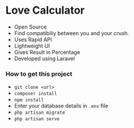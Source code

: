 # Love Calculator

+ Open Source
+ Find compatibiliy between you and your crush.
+ Uses Rapid API
+ Lightweight UI
+ Gives Result in Percentage
+ Developed using Laravel

### How to get this project

+ `git clone <url>`
+ `composer install`
+ `npm install`
+ Enter your database details in `.env` file    
+ `php artisan migrate`
+ `php artisan serve`   
